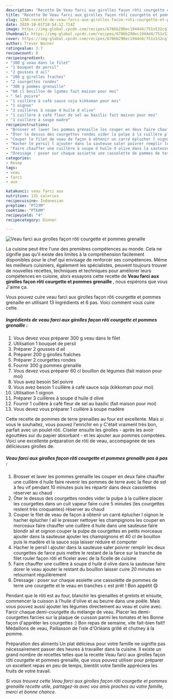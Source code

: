 ```yaml
---
description: "Recette De Veau farci aux girolles façon rôti courgette et pommes grenaille"
title: "Recette De Veau farci aux girolles façon rôti courgette et pommes grenaille"
slug: 1248-recette-de-veau-farci-aux-girolles-facon-roti-courgette-et-pommes-grenaille
date: 2020-10-01T18:54:12.714Z
image: https://img-global.cpcdn.com/recipes/6786b290ec1944d4/751x532cq70/veau-farci-aux-girolles-facon-roti-courgette-et-pommes-grenaille-photo-principale-de-la-recette.jpg
thumbnail: https://img-global.cpcdn.com/recipes/6786b290ec1944d4/751x532cq70/veau-farci-aux-girolles-facon-roti-courgette-et-pommes-grenaille-photo-principale-de-la-recette.jpg
cover: https://img-global.cpcdn.com/recipes/6786b290ec1944d4/751x532cq70/veau-farci-aux-girolles-facon-roti-courgette-et-pommes-grenaille-photo-principale-de-la-recette.jpg
author: Trevor Warner
ratingvalue: 3.7
reviewcount: 8
recipeingredient:
- "300 g veau dans le filet"
- "1 bouquet de persil"
- "2 gousses d ail"
- "200 g girolles fraches"
- "2 courgettes rondes"
- "300 g pommes grenaille"
- "60 cl bouillon de lgumes fait maison pour moi"
- " Sel poivre"
- "1 cuillère à café sauce soja kikkoman pour moi"
- "1 oignon"
- "3 cuillères à soupe d huile d olive"
- "1 cuillère à café fleur de sel au basilic fait maison pour moi"
- "1 cuillère à soupe madre"
recipeinstructions:
- "Brosser et laver les pommes grenaille les couper en deux faire chauffer une cuillère d huile faire revenir les pommes de terre avec la fleur de sel à feu vif pendant 10 minutes puis les répartir dans deux cassolettes réserver au chaud"
- "Ôter le dessus des courgettes rondes vider la pulpe à la cuillère placer les courgettes dans un cuit vapeur faire cuire 5 minutes (les courgettes restent très croquantes) réserver au chaud"
- "Couper le filet de veau de façon à obtenir un carré éplucher l oignon le hacher éplucher l ail le presser nettoyer les champignons les couper en morceaux faire chauffer une cuillère d huile dans une sauteuse faire blondir ail et oignon couper la pulpe de courgettes en petits morceaux ajouter dans la sauteuse ajouter les champignons et 40 cl de bouillon puis le madère et la sauce soja laisser réduire et compoter"
- "Hacher le persil l ajouter dans la sauteuse saler poivrer remplir les deux courgettes de farce puis mettre le restant de la farce sur la tranche de filet rouler façon rôti et ficeler avec de la ficelle de cuisine"
- "Faire chauffer une cuillère à soupe d huile d olive dans la sauteuse faire dorer le veau ajouter le restant du bouillon laisser cuire 20 minutes en retournant régulièrement"
- "Dressage : poser sur chaque assiette une cassolette de pommes de terre une courgette et le veau en tranches c est prêt ! Bon appétit 😋"
categories:
- Resep
tags:
- veau
- farci
- aux

katakunci: veau farci aux 
nutrition: 131 calories
recipecuisine: Indonesian
preptime: "PT23M"
cooktime: "PT60M"
recipeyield: "4"
recipecategory: Dinner

---
```



![Veau farci aux girolles façon rôti courgette et pommes grenaille](https://img-global.cpcdn.com/recipes/6786b290ec1944d4/751x532cq70/veau-farci-aux-girolles-facon-roti-courgette-et-pommes-grenaille-photo-principale-de-la-recette.jpg)

La cuisine peut être l'une des premières compétences au monde. Cela ne signifie pas qu'il existe des limites à la compréhension facilement disponibles pour le chef qui envisage de renforcer ses compétences. Même les meilleurs cuisiniers, également les spécialistes, peuvent toujours trouver de nouvelles recettes, techniques et techniques pour améliorer leurs compétences en cuisine, alors essayons cette recette de <strong> Veau farci aux girolles façon rôti courgette et pommes grenaille </strong>, nous espérons que vous J'aime ça.

<!--inarticleads1-->

Vous pouvez cuire veau farci aux girolles façon rôti courgette et pommes grenaille en utilisant 13 Ingrédients et 6 pas. Voici comment vous cuire cette.

##### Ingrédients de veau farci aux girolles façon rôti courgette et pommes grenaille :

1. Vous devez vous préparer 300 g veau dans le filet
1. Utilisation 1 bouquet de persil
1. Préparer 2 gousses d ail
1. Préparer 200 g girolles fraîches
1. Préparer 2 courgettes rondes
1. Fournir 300 g pommes grenaille
1. Vous devez vous préparer 60 cl bouillon de légumes (fait maison pour moi)
1. Vous avez besoin  Sel poivre
1. Vous avez besoin 1 cuillère à café sauce soja (kikkoman pour moi)
1. Utilisation 1 oignon
1. Préparer 3 cuillères à soupe d huile d olive
1. Fournir 1 cuillère à café fleur de sel au basilic (fait maison pour moi)
1. Vous devez vous préparer 1 cuillère à soupe madère


Cette recette de pommes de terre grenailles au four est excellente. Mais si vous le souhaitez, vous pouvez l&#39;enrichir en y C&#39;était vraiment très bon, parfait avec un poulet rôti. Ciseler ensuite les girolles - après les avoir égouttées sur du papier absorbant - et les ajouter aux pommes compotées. Voici une excellente préparation de rôti de veau, accompagnée de ses délicieuses girolles de. 

<!--inarticleads2-->

##### Veau farci aux girolles façon rôti courgette et pommes grenaille pas à pas :

1. Brosser et laver les pommes grenaille les couper en deux faire chauffer une cuillère d huile faire revenir les pommes de terre avec la fleur de sel à feu vif pendant 10 minutes puis les répartir dans deux cassolettes réserver au chaud
1. Ôter le dessus des courgettes rondes vider la pulpe à la cuillère placer les courgettes dans un cuit vapeur faire cuire 5 minutes (les courgettes restent très croquantes) réserver au chaud
1. Couper le filet de veau de façon à obtenir un carré éplucher l oignon le hacher éplucher l ail le presser nettoyer les champignons les couper en morceaux faire chauffer une cuillère d huile dans une sauteuse faire blondir ail et oignon couper la pulpe de courgettes en petits morceaux ajouter dans la sauteuse ajouter les champignons et 40 cl de bouillon puis le madère et la sauce soja laisser réduire et compoter
1. Hacher le persil l ajouter dans la sauteuse saler poivrer remplir les deux courgettes de farce puis mettre le restant de la farce sur la tranche de filet rouler façon rôti et ficeler avec de la ficelle de cuisine
1. Faire chauffer une cuillère à soupe d huile d olive dans la sauteuse faire dorer le veau ajouter le restant du bouillon laisser cuire 20 minutes en retournant régulièrement
1. Dressage : poser sur chaque assiette une cassolette de pommes de terre une courgette et le veau en tranches c est prêt ! Bon appétit 😋


Pendant que le rôti est au four, blanchir les grenailles et grelots et ensuite, commencer la cuisson à l&#39;huile d&#39;olive et au beurre dans une poêle. Mais vous pouvez aussi ajouter les légumes directement au veau et cuire avec. Farcir chaque demi-courgette du mélange de veau. Placer les demi-courgettes farcies sur la plaque de cuisson parmi les tomates et les Bonne façon d&#39;apprêter les courgettes :) Bon repas de semaine, vite fait-bien fait!! Médaillons de veau, Paillasson de l&#39;isle d&#39;Orléans grillé et chutney à la pomme. 

<!--inarticleads1-->

<p>
Préparation des aliments Un plat délicieux pour votre famille ne signifie pas nécessairement passer des heures à travailler dans la cuisine. Il existe un grand nombre de recettes telles que la recette Veau farci aux girolles façon rôti courgette et pommes grenaille, que vous pouvez utiliser pour préparer un excellent repas en peu de temps, bientôt votre famille appréciera les fruits de votre travail.
</p>

<p>
<i>Si vous trouvez cette Veau farci aux girolles façon rôti courgette et pommes grenaille recette utile, partagez-la avec vos amis proches ou votre famille, merci et bonne chance.</i>
</p>
